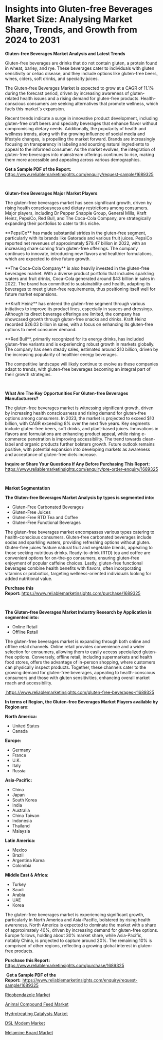 <p><h1>Insights into Gluten-free Beverages Market Size: Analysing Market Share, Trends, and Growth from 2024 to 2031</h1></p><p><strong>Gluten-free Beverages Market Analysis and Latest Trends</strong></p>
<p><p>Gluten-free beverages are drinks that do not contain gluten, a protein found in wheat, barley, and rye. These beverages cater to individuals with gluten sensitivity or celiac disease, and they include options like gluten-free beers, wines, ciders, soft drinks, and specialty juices. </p><p>The Gluten-free Beverages Market is expected to grow at a CAGR of 11.1% during the forecast period, driven by increasing awareness of gluten-related health issues and a rising demand for gluten-free products. Health-conscious consumers are seeking alternatives that promote wellness, which fuels this market's expansion. </p><p>Recent trends indicate a surge in innovative product development, including gluten-free craft beers and specialty beverages that enhance flavor without compromising dietary needs. Additionally, the popularity of health and wellness trends, along with the growing influence of social media and lifestyle changes, is propelling the market forward. Brands are increasingly focusing on transparency in labeling and sourcing natural ingredients to appeal to the informed consumer. As the market evolves, the integration of gluten-free beverages into mainstream offerings continues to rise, making them more accessible and appealing across various demographics.</p></p>
<p><strong>Get a Sample PDF of the Report:&nbsp;</strong> <a href="https://www.reliablemarketinsights.com/enquiry/request-sample/1689325?utm_campaign=1549&utm_medium=2&utm_source=Github&utm_content=ia&utm_term=17102024&utm_id=gluten-free-beverages">https://www.reliablemarketinsights.com/enquiry/request-sample/1689325</a></p>
<p>&nbsp;</p>
<p><strong>Gluten-free Beverages Major Market Players</strong></p>
<p><p>The gluten-free beverages market has seen significant growth, driven by rising health consciousness and dietary restrictions among consumers. Major players, including Dr Pepper Snapple Group, General Mills, Kraft Heinz, PepsiCo, Red Bull, and The Coca-Cola Company, are strategically expanding their portfolios to cater to this niche.</p><p>**PepsiCo** has made substantial strides in the gluten-free segment, particularly with its brands like Gatorade and various fruit juices. PepsiCo reported net revenues of approximately $79.47 billion in 2022, with an increasing share coming from gluten-free offerings. The company continues to innovate, introducing new flavors and healthier formulations, which are expected to drive future growth.</p><p>**The Coca-Cola Company** is also heavily invested in the gluten-free beverages market. With a diverse product portfolio that includes sparkling waters and fruit drinks, Coca-Cola generated around $43 billion in sales in 2022. The brand has committed to sustainability and health, adapting its beverages to meet gluten-free requirements, thus positioning itself well for future market expansions.</p><p>**Kraft Heinz** has entered the gluten-free segment through various initiatives to improve its product lines, especially in sauces and dressings. Although its direct beverage offerings are limited, the company has showcased growth through gluten-free snacks and drinks. Kraft Heinz recorded $26.03 billion in sales, with a focus on enhancing its gluten-free options to meet consumer demand.</p><p>**Red Bull**, primarily recognized for its energy drinks, has included gluten-free variants and is experiencing robust growth in markets globally. The company has seen steady sales, estimated around $10 billion, driven by the increasing popularity of healthier energy beverages.</p><p>The competitive landscape will likely continue to evolve as these companies adapt to trends, with gluten-free beverages becoming an integral part of their growth strategies.</p></p>
<p>&nbsp;</p>
<p><strong>What Are The Key Opportunities For Gluten-free Beverages Manufacturers?</strong></p>
<p><p>The gluten-free beverages market is witnessing significant growth, driven by increasing health consciousness and rising demand for gluten-free options among consumers. In 2023, the market is projected to exceed $10 billion, with CAGR exceeding 8% over the next five years. Key segments include gluten-free beers, soft drinks, and plant-based juices. Innovations in flavors and formulations are enhancing product appeal, while rising e-commerce penetration is improving accessibility. The trend towards clean-label and organic products further bolsters growth. Future outlook remains positive, with potential expansion into developing markets as awareness and acceptance of gluten-free diets increase.</p></p>
<p><strong>Inquire or Share Your Questions If Any Before Purchasing This Report:</strong> <a href="https://www.reliablemarketinsights.com/enquiry/pre-order-enquiry/1689325?utm_campaign=1549&utm_medium=2&utm_source=Github&utm_content=ia&utm_term=17102024&utm_id=gluten-free-beverages">https://www.reliablemarketinsights.com/enquiry/pre-order-enquiry/1689325</a></p>
<p>&nbsp;</p>
<p><strong>Market Segmentation</strong></p>
<p><strong>The Gluten-free Beverages Market Analysis by types is segmented into:</strong></p>
<p><ul><li>Gluten-Free Carbonated Beverages</li><li>Gluten-Free Juices</li><li>Gluten-Free RTD Tea and Coffee</li><li>Gluten-Free Functional Beverages</li></ul></p>
<p><p>The gluten-free beverages market encompasses various types catering to health-conscious consumers. Gluten-free carbonated beverages include sodas and sparkling waters, providing refreshing options without gluten. Gluten-free juices feature natural fruit and vegetable blends, appealing to those seeking nutritious drinks. Ready-to-drink (RTD) tea and coffee are convenient options for on-the-go consumers, ensuring gluten-free enjoyment of popular caffeine choices. Lastly, gluten-free functional beverages combine health benefits with flavors, often incorporating vitamins or probiotics, targeting wellness-oriented individuals looking for added nutritional value.</p></p>
<p><strong>Purchase this Report:&nbsp;</strong><a href="https://www.reliablemarketinsights.com/purchase/1689325?utm_campaign=1549&utm_medium=2&utm_source=Github&utm_content=ia&utm_term=17102024&utm_id=gluten-free-beverages">https://www.reliablemarketinsights.com/purchase/1689325</a></p>
<p>&nbsp;</p>
<p><strong>The Gluten-free Beverages Market Industry Research by Application is segmented into:</strong></p>
<p><ul><li>Online Retail</li><li>Offline Retail</li></ul></p>
<p><p>The gluten-free beverages market is expanding through both online and offline retail channels. Online retail provides convenience and a wider selection for consumers, allowing them to easily access specialized gluten-free options. Conversely, offline retail, including supermarkets and health food stores, offers the advantage of in-person shopping, where customers can physically inspect products. Together, these channels cater to the growing demand for gluten-free beverages, appealing to health-conscious consumers and those with gluten sensitivities, enhancing overall market reach and accessibility.</p></p>
<p><a href="https://www.reliablemarketinsights.com/gluten-free-beverages-r1689325?utm_campaign=1549&utm_medium=2&utm_source=Github&utm_content=ia&utm_term=17102024&utm_id=gluten-free-beverages">&nbsp;https://www.reliablemarketinsights.com/gluten-free-beverages-r1689325</a></p>
<p><strong>In terms of Region, the Gluten-free Beverages Market Players available by Region are:</strong></p>
<p>
    <p> <strong> North America: </strong>
        <ul>
            <li>United States</li>
            <li>Canada</li>
        </ul>
        </p> 
    <p> <strong> Europe: </strong>
        <ul>
            <li>Germany</li>
            <li>France</li>
            <li>U.K.</li>
            <li>Italy</li>
            <li>Russia</li>
        </ul>
        </p> 
    <p> <strong> Asia-Pacific: </strong>
        <ul>
            <li>China</li>
            <li>Japan</li>
            <li>South Korea</li>
            <li>India</li>
            <li>Australia</li>
            <li>China Taiwan</li>
            <li>Indonesia</li>
            <li>Thailand</li>
            <li>Malaysia</li>
        </ul>
        </p> 
    <p> <strong> Latin America: </strong>
        <ul>
            <li>Mexico</li>
            <li>Brazil</li>
            <li>Argentina Korea</li>
            <li>Colombia</li>
        </ul>
        </p> 
    <p> <strong> Middle East & Africa: </strong>
        <ul>
            <li>Turkey</li>
            <li>Saudi</li>
            <li>Arabia</li>
            <li>UAE</li>
            <li>Korea</li>
        </ul>
    </p>
    </p>
<p><p>The gluten-free beverages market is experiencing significant growth, particularly in North America and Asia-Pacific, bolstered by rising health awareness. North America is expected to dominate the market with a share of approximately 40%, driven by increasing demand for gluten-free options. Europe follows, holding about 30% market share, while Asia-Pacific, notably China, is projected to capture around 20%. The remaining 10% is comprised of other regions, reflecting a growing global interest in gluten-free products.</p></p>
<p><strong>Purchase this Report: </strong><a href="https://www.reliablemarketinsights.com/purchase/1689325?utm_campaign=1549&utm_medium=2&utm_source=Github&utm_content=ia&utm_term=17102024&utm_id=gluten-free-beverages">https://www.reliablemarketinsights.com/purchase/1689325</a></p>
<p>&nbsp;<strong>Get a Sample PDF of the Report:&nbsp;&nbsp;</strong><a href="https://www.reliablemarketinsights.com/enquiry/request-sample/1689325?utm_campaign=1549&utm_medium=2&utm_source=Github&utm_content=ia&utm_term=17102024&utm_id=gluten-free-beverages">https://www.reliablemarketinsights.com/enquiry/request-sample/1689325</a></p>
<p><strong></strong></p>
<p><p><a href="https://www.linkedin.com/pulse/decoding-ricobendazole-market-signals-growth-algorithms-sfmjf?utm_campaign=1549&utm_medium=2&utm_source=Github&utm_content=ia&utm_term=17102024&utm_id=gluten-free-beverages">Ricobendazole Market</a></p><p><a href="https://www.linkedin.com/pulse/animal-compound-feed-market-industry-trends-forecast-period-from-fdlpf?utm_campaign=1549&utm_medium=2&utm_source=Github&utm_content=ia&utm_term=17102024&utm_id=gluten-free-beverages">Animal Compound Feed Market</a></p><p><a href="https://www.linkedin.com/pulse/hydrotreating-catalysts-market-trends-focusing-insight-forecast-el2of?utm_campaign=1549&utm_medium=2&utm_source=Github&utm_content=ia&utm_term=17102024&utm_id=gluten-free-beverages">Hydrotreating Catalysts Market</a></p><p><a href="https://issuu.com/reportprime-2/docs/dsl-modem-market-size-2030.pptx_585f1053994680?utm_campaign=1549&utm_medium=2&utm_source=Github&utm_content=ia&utm_term=17102024&utm_id=gluten-free-beverages">DSL Modem Market</a></p><p><a href="https://www.linkedin.com/pulse/melamine-board-market-trends-growth-outlook-2024-2031-vuesf?utm_campaign=1549&utm_medium=2&utm_source=Github&utm_content=ia&utm_term=17102024&utm_id=gluten-free-beverages">Melamine Board Market</a></p></p>